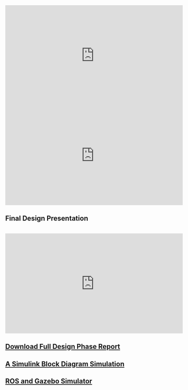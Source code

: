 <iframe width="560" height="315" src="https://www.youtube.com/embed/j_uQvgpwaA8" frameborder="0" allow="accelerometer; autoplay; clipboard-write; encrypted-media; gyroscope; picture-in-picture" allowfullscreen></iframe>


<iframe src="https://onedrive.live.com/embed?cid=851ACD9573B428BA&amp;resid=851ACD9573B428BA%2120906&amp;authkey=AMGh4phmT_I_CsA&amp;em=2&amp;wdAr=1.7777777777777777" width="560px" height="315px" frameborder="0">This is an embedded <a target="_blank" href="https://office.com">Microsoft Office</a> presentation, powered by <a target="_blank" href="https://office.com/webapps">Office</a>.</iframe>

## Final Design Presentation
<br>

<iframe width="560" height="315" src="https://www.youtube.com/embed/8xCCI3dxHi0" frameborder="0" allow="accelerometer; autoplay; clipboard-write; encrypted-media; gyroscope; picture-in-picture" allowfullscreen></iframe>

## [Download Full Design Phase Report](https://drive.google.com/file/d/1Bjnp4-YEf6MuWa4ykdzpIN8_fTJtX8rc/view?usp=sharing)

## [A Simulink Block Diagram Simulation](https://www.youtube.com/watch?v=8xCCI3dxHi0&ab_channel=TeamProto)

## [ROS and Gazebo Simulator](https://www.youtube.com/watch?v=sxFwHkG_8Mw&ab_channel=TeamProto)


